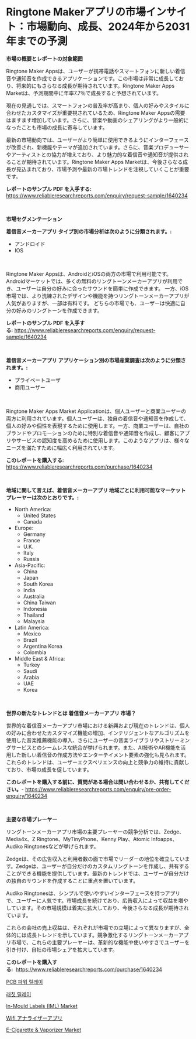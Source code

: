 <p><h1>Ringtone Makerアプリの市場インサイト：市場動向、成長、2024年から2031年までの予測</h1></p><p><strong>市場の概要とレポートの対象範囲</strong></p>
<p><p>Ringtone Maker Appsは、ユーザーが携帯電話やスマートフォンに新しい着信音や通知音を作成できるアプリケーションです。この市場は非常に成長しており、将来的にもさらなる成長が期待されています。Ringtone Maker Apps Marketは、予測期間中に年率7.7％で成長すると予想されています。</p><p>現在の見通しでは、スマートフォンの普及率が高まり、個人の好みやスタイルに合わせたカスタマイズが重要視されているため、Ringtone Maker Appsの需要はますます増加しています。さらに、音楽や動画のシェアリングがより一般的になったことも市場の成長に寄与しています。</p><p>最新の市場動向では、ユーザーがより簡単に使用できるようにインターフェースが改善され、新機能やテーマが追加されています。さらに、音楽プロデューサーやアーティストとの協力が増えており、より魅力的な着信音や通知音が提供されることが期待されています。Ringtone Maker Apps Marketは、今後さらなる成長が見込まれており、市場予測や最新の市場トレンドを注視していくことが重要です。</p></p>
<p><strong>レポートのサンプル PDF を入手する:</strong> <a href="https://www.reliableresearchreports.com/enquiry/request-sample/1640234">https://www.reliableresearchreports.com/enquiry/request-sample/1640234</a></p>
<p>&nbsp;</p>
<p><strong>市場セグメンテーション</strong></p>
<p><strong>着信音メーカーアプリ タイプ別の市場分析は次のように分類されます。:</strong></p>
<p><ul><li>アンドロイド</li><li>IOS</li></ul></p>
<p>&nbsp;</p>
<p><p>Ringtone Maker Appsは、AndroidとiOSの両方の市場で利用可能です。 Androidマーケットでは、多くの無料のリングトーンメーカーアプリが利用でき、ユーザーは自分の好みに合ったサウンドを簡単に作成できます。 一方、iOS市場では、より洗練されたデザインや機能を持つリングトーンメーカーアプリが人気がありますが、一部は有料です。 どちらの市場でも、ユーザーは快適に自分の好みのリングトーンを作成できます。</p></p>
<p><strong>レポートのサンプル PDF を入手する:</strong>&nbsp;<a href="https://www.reliableresearchreports.com/enquiry/request-sample/1640234">https://www.reliableresearchreports.com/enquiry/request-sample/1640234</a></p>
<p>&nbsp;</p>
<p><strong> 着信音メーカーアプリ アプリケーション別の市場産業調査は次のように分類されます。:</strong></p>
<p><ul><li>プライベートユーザ</li><li>商用ユーザー</li></ul></p>
<p>&nbsp;</p>
<p><p>Ringtone Maker Apps Market Applicationは、個人ユーザーと商業ユーザーの両方に利用されています。個人ユーザーは、独自の着信音や通知音を作成して、個人の好みや個性を表現するために使用します。一方、商業ユーザーは、自社のブランドやプロモーションのために特別な着信音や通知音を作成し、顧客にアプリやサービスの認知度を高めるために使用します。このようなアプリは、様々なニーズを満たすために幅広く利用されています。</p></p>
<p><strong>このレポートを購入する:</strong>&nbsp; <a href="https://www.reliableresearchreports.com/purchase/1640234">https://www.reliableresearchreports.com/purchase/1640234</a></p>
<p>&nbsp;</p>
<p><strong>地域に関して言えば、着信音メーカーアプリ 地域ごとに利用可能なマーケットプレーヤーは次のとおりです。:</strong></p>
<p><ul>
    <li>
        North America:
        <ul>
            <li>United States</li>
            <li>Canada</li>
        </ul>
    </li>
    <li>
        Europe:
        <ul>
            <li>Germany</li>
            <li>France</li>
            <li>U.K.</li>
            <li>Italy</li>
            <li>Russia</li>
        </ul>
    </li>
    <li>
        Asia-Pacific:
        <ul>
            <li>China</li>
            <li>Japan</li>
            <li>South Korea</li>
            <li>India</li>
            <li>Australia</li>
            <li>China Taiwan</li>
            <li>Indonesia</li>
            <li>Thailand</li>
            <li>Malaysia</li>
        </ul>
    </li>
    <li>
        Latin America:
        <ul>
            <li>Mexico</li>
            <li>Brazil</li>
            <li>Argentina Korea</li>
            <li>Colombia</li>
        </ul>
    </li>
    <li>
        Middle East & Africa:
        <ul>
            <li>Turkey</li>
            <li>Saudi</li>
            <li>Arabia</li>
            <li>UAE</li>
            <li>Korea</li>
        </ul>
    </li>
    </ul></p>
<p>&nbsp;</p>
<p><strong>世界の新たなトレンドとは 着信音メーカーアプリ 市場？</strong></p>
<p><p>世界的な着信音メーカーアプリ市場における新興および現在のトレンドは、個人の好みに合わせたカスタマイズ機能の増加、インテリジェントなアルゴリズムを使用した音楽推薦機能の導入、さらにユーザーの音楽ライブラリやストリーミングサービスとのシームレスな統合が挙げられます。また、AI技術やAR機能を活用した新しい着信音の作成方法やエンターテイメント要素の強化も見られます。これらのトレンドは、ユーザーエクスペリエンスの向上と競争力の維持に貢献しており、市場の成長を促しています。</p></p>
<p><strong>このレポートを購入する前に、質問がある場合は問い合わせるか、共有してください。</strong>- <a href="https://www.reliableresearchreports.com/enquiry/pre-order-enquiry/1640234">https://www.reliableresearchreports.com/enquiry/pre-order-enquiry/1640234</a></p>
<p>&nbsp;</p>
<p><strong>主要な市場プレーヤー</strong></p>
<p><p>リングトーンメーカーアプリ市場の主要プレーヤーの競争分析では、Zedge、Media4x、Z Ringtone、MyTinyPhone、Kenny Play、Atomic Infoapps、Audiko Ringtonesなどが挙げられます。</p><p>Zedgeは、その広告収入と利用者数の面で市場でリーダーの地位を確立しています。Zedgeは、ユーザーが自分だけのカスタムリングトーンを作成し、共有することができる機能を提供しています。最新のトレンドでは、ユーザーが自分だけの独自のサウンドを作成することに重点を置いています。</p><p>Audiko Ringtonesは、シンプルで使いやすいインターフェースを持つアプリで、ユーザーに人気です。市場成長を続けており、広告収入によって収益を増やしています。その市場規模は着実に拡大しており、今後さらなる成長が期待されています。</p><p>これらの会社の売上収益は、それぞれが市場での立場によって異なりますが、全体的には成長トレンドを示しています。競争激化するリングトーンメーカーアプリ市場で、これらの主要プレーヤーは、革新的な機能や使いやすさでユーザーを引き付け、自社の市場シェアを拡大しています。</p></p>
<p><strong>このレポートを購入する:</strong>&nbsp;&nbsp;<a href="https://www.reliableresearchreports.com/purchase/1640234">https://www.reliableresearchreports.com/purchase/1640234</a></p>
<p><p><a href="https://github.com/Elenrrera7685/Market-Research-Report-List-1/blob/main/55543528933.md">PCB 파워 릴레이</a></p><p><a href="https://github.com/sammyUltyylrich9067856/Market-Research-Report-List-1/blob/main/61126438934.md">래칫 릴레이</a></p><p><a href="https://github.com/brenzgnarento/Market-Research-Report-List-1/blob/main/in-mould-labels-iml-market.md">In-Mould Labels (IML) Market</a></p><p><a href="https://github.com/ReyesKohler20231/Market-Research-Report-List-1/blob/main/99522819640.md">Wifi アナライザーアプリ</a></p><p><a href="https://github.com/jerrycopelandthomaswsqd8q/Market-Research-Report-List-2/blob/main/e-cigarette-vaporizer-market.md">E-Cigarette & Vaporizer Market</a></p></p>